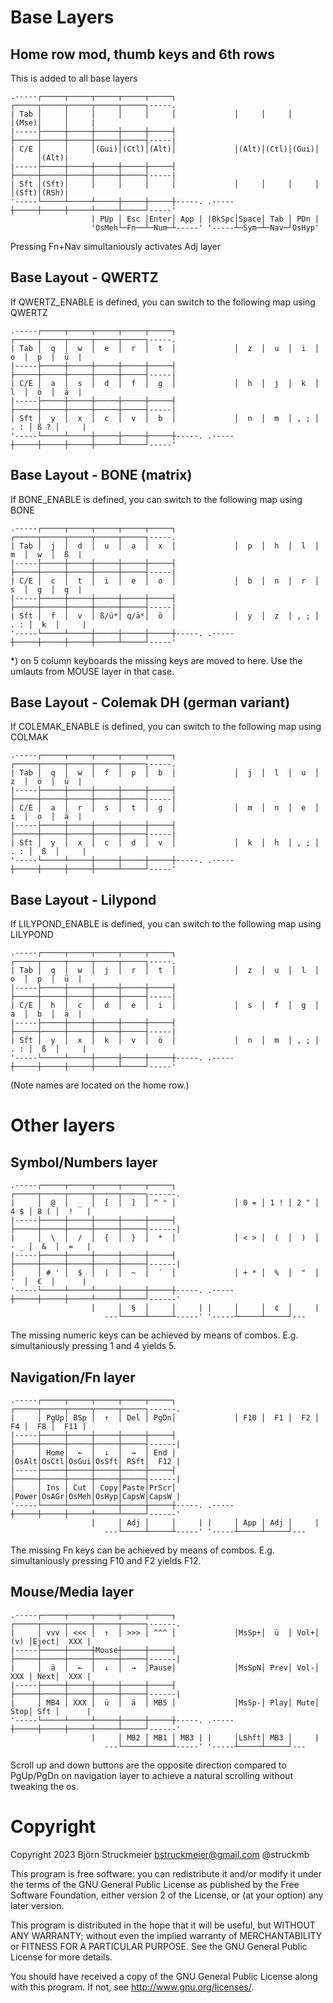 
# Base Layers

## Home row mod, thumb keys and 6th rows
This is added to all base layers
```
.-----┌─────┬─────┬─────┬─────┬─────┐             ┌─────┬─────┬─────┬─────┬─────┐-----.
| Tab │     │     │     │     │     │             │     │     │     │(Mse)│     │     |
|-----├─────┼─────┼─────┼─────┼─────┤             ├─────┼─────┼─────┼─────┼─────┤-----|
| C/E │     │     │(Gui)│(Ctl)│(Alt)│             │(Alt)│(Ctl)│(Gui)│     │     │(Alt)|
|-----├─────┼─────┼─────┼─────┼─────┤             ├─────┼─────┼─────┼─────┼─────┤-----|
| Sft │(Sft)│     │     │     │     │             │     │     │     │     │(Sft)│(RSh)|
'-----└─────┴─────┴─────┼─────┼─────┼-----. .-----┼─────┼─────┼─────┴─────┴─────┘-----'
                  | PUp │ Esc │Enter│ App | |BkSpc│Space│ Tab │ PDn |
                  'OsMeh└─Fn──┴─Num─┴-----' '-----┴─Sym─┴─Nav─┘OsHyp'
```
Pressing Fn+Nav simultaniously activates Adj layer

## Base Layout - QWERTZ
If QWERTZ_ENABLE is defined, you can switch to the following map using QWERTZ
```
.-----┌─────┬─────┬─────┬─────┬─────┐             ┌─────┬─────┬─────┬─────┬─────┐-----.
| Tab │  q  │  w  │  e  │  r  │  t  │             │  z  │  u  │  i  │  o  │  p  │  ü  |
|-----├─────┼─────┼─────┼─────┼─────┤             ├─────┼─────┼─────┼─────┼─────┤-----|
| C/E │  a  │  s  │  d  │  f  │  g  │             │  h  │  j  │  k  │  l  │  ö  │  ä  |
|-----├─────┼─────┼─────┼─────┼─────┤             ├─────┼─────┼─────┼─────┼─────┤-----|
| Sft │  y  │  x  │  c  │  v  │  b  │             │  n  │  m  │ , ; │ . : │ ß ? │     |
'-----└─────┴─────┼─────┼─────┼─────┼-----. .-----┼─────┼─────┼─────┼─────┴─────┘-----'
```

## Base Layout - BONE (matrix)
If BONE_ENABLE is defined, you can switch to the following map using BONE
```
.-----┌─────┬─────┬─────┬─────┬─────┐             ┌─────┬─────┬─────┬─────┬─────┐-----.
| Tab │  j  │  d  │  u  │  a  │  x  │             │  p  │  h  │  l  │  m  │  w  │  ß  |
|-----├─────┼─────┼─────┼─────┼─────┤             ├─────┼─────┼─────┼─────┼─────┤-----|
| C/E │  c  │  t  │  i  │  e  │  o  │             │  b  │  n  │  r  │  s  │  g  │  q  |
|-----├─────┼─────┼─────┼─────┼─────┤             ├─────┼─────┼─────┼─────┼─────┤-----|
| Sft │  f  │  v  │ ß/ü*│ q/ä*│  ö  │             │  y  │  z  │ , ; │ . : │  k  │     |
'-----└─────┴─────┼─────┼─────┼─────┼-----. .-----┼─────┼─────┼─────┼─────┴─────┘-----'
```
*) on 5 column keyboards the missing keys are moved to here. Use the umlauts
from MOUSE layer in that case.

## Base Layout - Colemak DH (german variant)
If COLEMAK_ENABLE is defined, you can switch to the following map using COLMAK
```
.-----┌─────┬─────┬─────┬─────┬─────┐             ┌─────┬─────┬─────┬─────┬─────┐-----.
| Tab │  q  │  w  │  f  │  p  │  b  │             │  j  │  l  │  u  │  z  │  ö  │  ü  |
|-----├─────┼─────┼─────┼─────┼─────┤             ├─────┼─────┼─────┼─────┼─────┤-----|
| C/E │  a  │  r  │  s  │  t  │  g  │             │  m  │  n  │  e  │  i  │  o  │  ä  |
|-----├─────┼─────┼─────┼─────┼─────┤             ├─────┼─────┼─────┼─────┼─────┤-----|
| Sft │  y  │  x  │  c  │  d  │  v  │             │  k  │  h  │ , ; │ . : │  ß  │     |
'-----└─────┴─────┼─────┼─────┼─────┼-----. .-----┼─────┼─────┼─────┼─────┴─────┘-----'
```

## Base Layout - Lilypond
If LILYPOND_ENABLE is defined, you can switch to the following map using LILYPOND
```
.-----┌─────┬─────┬─────┬─────┬─────┐             ┌─────┬─────┬─────┬─────┬─────┐-----.
| Tab │  q  │  w  │  j  │  r  │  t  │             │  z  │  u  │  l  │  o  │  p  │  ü  |
|-----├─────┼─────┼─────┼─────┼─────┤             ├─────┼─────┼─────┼─────┼─────┤-----|
| C/E │  h  │  c  │  d  │  e  │  i  │             │  s  │  f  │  g  │  a  │  b  │  ä  |
|-----├─────┼─────┼─────┼─────┼─────┤             ├─────┼─────┼─────┼─────┼─────┤-----|
| Sft │  y  │  x  │  k  │  v  │  ö  │             │  n  │  m  │ , ; │ . : │  ß  │     |
'-----└─────┴─────┼─────┼─────┼─────┼-----. .-----┼─────┼─────┼─────┼─────┴─────┘-----'
```
(Note names are located on the home row.)

# Other layers

## Symbol/Numbers layer
```
.-----┌─────┬─────┬─────┬─────┬─────┐             ┌─────┬─────┬─────┬─────┬─────┐------.
|     │  @  │  _  │  [  │  ]  │ ^ ° │             │ 0 = │ 1 ! │ 2 " │ 4 $ │ 8 ( │  !   |
|-----├─────┼─────┼─────┼─────┼─────┤             ├─────┼─────┼─────┼─────┼─────┤------|
|     │  \  │  /  │  {  │  }  │  *  │             │ < > │  (  │  )  │ - _ │  &  │  =   |
|-----├─────┼─────┼─────┼─────┼─────┤             ├─────┼─────┼─────┼─────┼─────┤------|
|     │ # ' │  $  │  |  │  ~  │  ´  │             │ + * │  %  │  "  │  '  │  €  │      |
'-----└─────┴─────┴─────┼─────┼─────┼-----. .-----┼─────┼─────┼─────┴─────┴─────┘------'
                  |     │  §  │     │     | |     │     │  ¢  │     |
                     ---└─────┴─────┴-----' '-----┴─────┴─────┘---
```
The missing numeric keys can be achieved by means of combos. E.g.
simultaniously pressing 1 and 4 yields 5.

## Navigation/Fn layer
```
.-----┌─────┬─────┬─────┬─────┬─────┐             ┌─────┬─────┬─────┬─────┬─────┐------.
|     │ PgUp│ BSp │  ↑  │ Del │ PgDn│             │ F10 │  F1 │  F2 │  F4 │  F8 │  F11 |
|-----├─────┼─────┼─────┼─────┼─────┤             ├─────┼─────┼─────┼─────┼─────┤------|
|     │ Home│  ←  │  ↓  │  →  │ End │             │OsAlt│OsCtl│OsGui│OsSft│ RSft│  F12 |
|-----├─────┼─────┼─────┼─────┼─────┤             ├─────┼─────┼─────┼─────┼─────┤------|
|     │ Ins │ Cut │ Copy│Paste│PrScr│             │Power│OsAGr│OsMeh│OsHyp│CapsW│CapsW |
'-----└─────┴─────┴─────┼─────┼─────┼-----. .-----┼─────┼─────┼─────┴─────┴─────┘------'
                  |     │ Adj │     │     | |     │ App │ Adj │     |
                     ---└─────┴─────┴-----' '-----┴─────┴─────┘---
```
The missing Fn keys can be achieved by means of combos. E.g. simultaniously
pressing F10 and F2 yields F12.

## Mouse/Media layer
```
.-----┌─────┬─────┬─────┬─────┬─────┐             ┌─────┬─────┬─────┬─────┬─────┐------.
|     │ vvv │ <<< │  ↑  │ >>> │ ^^^ │             │MsSp+│  ü  │ Vol+│ (v) │Eject│  XXX |
|-----├─────┼─────┼Mouse┼─────┼─────┤             ├─────┼─────┼─────┼─────┼─────┤------|
|     │  ä  │  ←  │  ↓  │  →  │Pause│             │MsSpN│ Prev│ Vol-│ XXX │ Next│  XXX |
|-----├─────┼─────┼─────┼─────┼─────┤             ├─────┼─────┼─────┼─────┼─────┤------|
|     │ MB4 │ XXX │  ü  │  ä  │ MB5 │             │MsSp-│ Play│ Mute│ Stop│ Sft │      |
'-----└─────┴─────┴─────┼─────┼─────┼-----. .-----┼─────┼─────┼─────┴─────┴─────┘------'
                  |     │ MB2 │ MB1 │ MB3 | |     │LShft│ MB3 │     |
                     ---└─────┴─────┴-----' '-----┴─────┴─────┘---
```
Scroll up and down buttons are the opposite direction compared to PgUp/PgDn on
navigation layer to achieve a natural scrolling without tweaking the os.

# Copyright
Copyright 2023 Björn Struckmeier bstruckmeier@gmail.com @struckmb

This program is free software: you can redistribute it and/or modify
it under the terms of the GNU General Public License as published by
the Free Software Foundation, either version 2 of the License, or
(at your option) any later version.

This program is distributed in the hope that it will be useful,
but WITHOUT ANY WARRANTY; without even the implied warranty of
MERCHANTABILITY or FITNESS FOR A PARTICULAR PURPOSE.  See the
GNU General Public License for more details.

You should have received a copy of the GNU General Public License
along with this program.  If not, see <http://www.gnu.org/licenses/>.


